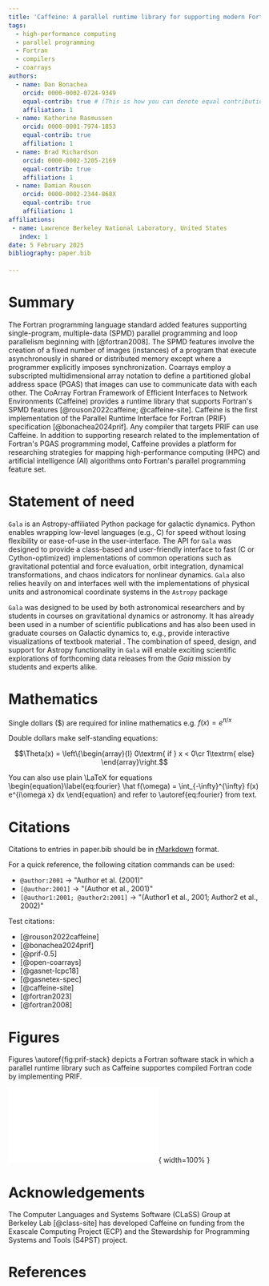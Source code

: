 ```yaml
---
title: 'Caffeine: A parallel runtime library for supporting modern Fortran compilers'
tags:
  - high-performance computing
  - parallel programming
  - Fortran
  - compilers
  - coarrays
authors:
  - name: Dan Bonachea
    orcid: 0000-0002-0724-9349
    equal-contrib: true # (This is how you can denote equal contributions between multiple authors)
    affiliation: 1
  - name: Katherine Rasmussen
    orcid: 0000-0001-7974-1853
    equal-contrib: true
    affiliation: 1
  - name: Brad Richardson
    orcid: 0000-0002-3205-2169
    equal-contrib: true
    affiliation: 1
  - name: Damian Rouson
    orcid: 0000-0002-2344-868X
    equal-contrib: true
    affiliation: 1
affiliations:
 - name: Lawrence Berkeley National Laboratory, United States
   index: 1
date: 5 February 2025
bibliography: paper.bib

---
```


# Summary

The Fortran programming language standard added features supporting
single-program, multiple-data (SPMD) parallel programming and loop
parallelism beginning with [@fortran2008].  The SPMD features
involve the creation of a fixed number of images (instances) of a program
that execute asynchronously in shared or distributed memory except where
a programmer explicitly imposes synchronization.
Coarrays employ a subscripted multidimensional array notation to define a
partitioned global address space (PGAS) that images can use to communicate
data with each other.  The CoArray Fortran Framework of Efficient Interfaces
to Network Environments (Caffeine) provides a runtime library that supports
Fortran's SPMD features [@rouson2022caffeine; @caffeine-site].  Caffeine is the first
implementation of the Parallel Runtime Interface for Fortran (PRIF)
specification [@bonachea2024prif].  Any compiler that targets PRIF can use
Caffeine.  In addition to supporting research related to the implementation
of Fortran's PGAS programming model, Caffeine provides a platform for
researching strategies for mapping high-performance computing (HPC) and
artificial intelligence (AI) algorithms onto Fortran's parallel programming
feature set.

# Statement of need

`Gala` is an Astropy-affiliated Python package for galactic dynamics. Python
enables wrapping low-level languages (e.g., C) for speed without losing
flexibility or ease-of-use in the user-interface. The API for `Gala` was
designed to provide a class-based and user-friendly interface to fast (C or
Cython-optimized) implementations of common operations such as gravitational
potential and force evaluation, orbit integration, dynamical transformations,
and chaos indicators for nonlinear dynamics. `Gala` also relies heavily on and
interfaces well with the implementations of physical units and astronomical
coordinate systems in the `Astropy` package

`Gala` was designed to be used by both astronomical researchers and by
students in courses on gravitational dynamics or astronomy. It has already been
used in a number of scientific publications  and has also been
used in graduate courses on Galactic dynamics to, e.g., provide interactive
visualizations of textbook material . The combination of speed,
design, and support for Astropy functionality in `Gala` will enable exciting
scientific explorations of forthcoming data releases from the *Gaia* mission
by students and experts alike.

# Mathematics

Single dollars ($) are required for inline mathematics e.g. $f(x) = e^{\pi/x}$

Double dollars make self-standing equations:

$$\Theta(x) = \left\{\begin{array}{l}
0\textrm{ if } x < 0\cr
1\textrm{ else}
\end{array}\right.$$

You can also use plain \LaTeX for equations
\begin{equation}\label{eq:fourier}
\hat f(\omega) = \int_{-\infty}^{\infty} f(x) e^{i\omega x} dx
\end{equation}
and refer to \autoref{eq:fourier} from text.

# Citations

Citations to entries in paper.bib should be in
[rMarkdown](http://rmarkdown.rstudio.com/authoring_bibliographies_and_citations.html)
format.

For a quick reference, the following citation commands can be used:
- `@author:2001`  ->  "Author et al. (2001)"
- `[@author:2001]` -> "(Author et al., 2001)"
- `[@author1:2001; @author2:2001]` -> "(Author1 et al., 2001; Author2 et al., 2002)"

Test citations:

* [@rouson2022caffeine]
* [@bonachea2024prif]
* [@prif-0.5]
* [@open-coarrays]
* [@gasnet-lcpc18]
* [@gasnetex-spec]
* [@caffeine-site]
* [@fortran2023]
* [@fortran2008]


# Figures

Figures \autoref{fig:prif-stack} depicts a Fortran software stack in which a parallel runtime library such as Caffeine supportes compiled Fortran code by implementing PRIF.

![The parallel Fortran software stack enabled by the Caffeine parallel runtime PRIF implementation.\label{fig:prif-stack}](PRIF-software-stack-with-more.pdf){ width=100% }

# Acknowledgements

The Computer Languages and Systems Software (CLaSS) Group at Berkeley Lab [@class-site]
has developed Caffeine on funding from the Exascale Computing Project (ECP) and the Stewardship for Programming Systems and Tools (S4PST) project.

# References
